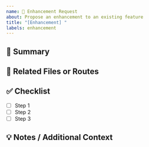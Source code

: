 ```yaml
---
name: 🔧 Enhancement Request
about: Propose an enhancement to an existing feature
title: "[Enhancement] "
labels: enhancement
---
```


## 📝 Summary

<!-- Brief description of the enhancement. What needs to be done? -->

## 📂 Related Files or Routes

<!-- List any relevant files, folders, routes, or modules affected -->

## ✅ Checklist

<!-- Steps to complete the enhancement: -->

- [ ] Step 1
- [ ] Step 2
- [ ] Step 3

## 💡 Notes / Additional Context

<!-- Any additional context, links, references, or ideas worth capturing -->

